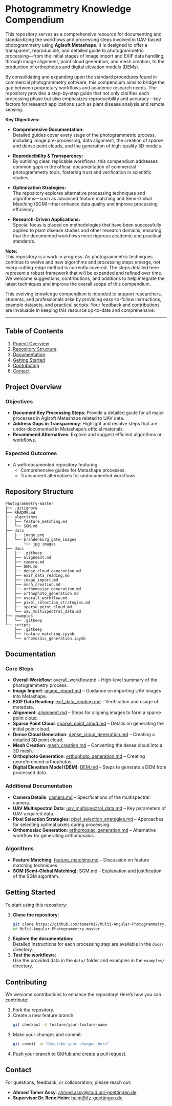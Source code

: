 # Photogrammetry Knowledge Compendium

This repository serves as a comprehensive resource for documenting and standardizing the workflows and processing steps involved in UAV-based photogrammetry using **Agisoft Metashape**. It is designed to offer a transparent, reproducible, and detailed guide to photogrammetric processing—from the initial stages of image import and EXIF data handling, through image alignment, point cloud generation, and mesh creation, to the production of orthophotos and digital elevation models (DEMs).

By consolidating and expanding upon the standard procedures found in commercial photogrammetry software, this compendium aims to bridge the gap between proprietary workflows and academic research needs. The repository provides a step-by-step guide that not only clarifies each processing phase but also emphasizes reproducibility and accuracy—key factors for research applications such as plant disease analysis and remote sensing.

**Key Objectives:**

- **Comprehensive Documentation:**  
  Detailed guides cover every stage of the photogrammetric process, including image pre-processing, data alignment, the creation of sparse and dense point clouds, and the generation of high-quality 3D models.

- **Reproducibility & Transparency:**  
  By outlining clear, replicable workflows, this compendium addresses common gaps in the official documentation of commercial photogrammetry tools, fostering trust and verification in scientific studies.

- **Optimization Strategies:**  
  The repository explores alternative processing techniques and algorithms—such as advanced feature matching and Semi-Global Matching (SGM)—that enhance data quality and improve processing efficiency.

- **Research-Driven Applications:**  
  Special focus is placed on methodologies that have been successfully applied to plant disease studies and other research domains, ensuring that the documented workflows meet rigorous academic and practical standards.

**Note:**  
This repository is a work in progress. As photogrammetric techniques continue to evolve and new algorithms and processing steps emerge, not every cutting-edge method is currently covered. The steps detailed here represent a robust framework that will be expanded and refined over time. We welcome suggestions, contributions, and additions to help integrate the latest techniques and improve the overall scope of this compendium.

This evolving knowledge compendium is intended to support researchers, students, and professionals alike by providing easy-to-follow instructions, example datasets, and practical scripts. Your feedback and contributions are invaluable in keeping this resource up-to-date and comprehensive.

---


## Table of Contents
1. [Project Overview](#project-overview)
2. [Repository Structure](#repository-structure)
3. [Documentation](#documentation)
4. [Getting Started](#getting-started)
5. [Contributing](#contributing)
6. [Contact](#contact)


## Project Overview

### Objectives
- **Document Key Processing Steps**: Provide a detailed guide for all major processes in Agisoft Metashape related to UAV data.
- **Address Gaps in Transparency**: Highlight and resolve steps that are under-documented in Metashape’s official materials.
- **Recommend Alternatives**: Explore and suggest efficient algorithms or workflows.

### Expected Outcomes
- A well-documented repository featuring:
  - Comprehensive guides for Metashape processes.
  - Transparent alternatives for undocumented workflows.


## Repository Structure

```plaintext
Photogrammetry-master
├── .gitignore
├── README.md
├── algorithms
│   ├── feature_matching.md
│   └── SGM.md
├── data
│   ├── image.png
│   └── brandenburg_gate_images
│       └── jpg images
├── docs
│   ├── .gitkeep
│   ├── alignment.md
│   ├── camera.md
│   ├── DEM.md
│   ├── dense_cloud_generation.md
│   ├── exif_data_reading.md
│   ├── image_import.md
│   ├── mesh_creation.md
│   ├── orthomosiac_generation.md
│   ├── orthophoto_generation.md
│   ├── overall_workflow.md
│   ├── pixel_selection_strategies.md
│   ├── sparse_point_cloud.md
│   └── uav_multispectral_data.md
├── examples
│   └── .gitkeep
└── scripts
    ├── .gitkeep
    ├── feature_matching.ipynb
    └── orhomosaic_generation.ipynb
```


## Documentation

### Core Steps
- **Overall Workflow**: [overall_workflow.md](docs/overall_workflow.md) – High-level summary of the photogrammetry process.
- **Image Import**: [image_import.md](docs/image_import.md) – Guidance on importing UAV images into Metashape.
- **EXIF Data Reading**: [exif_data_reading.md](docs/exif_data_reading.md) – Verification and usage of metadata.
- **Alignment**: [alignment.md](docs/alignment.md) – Steps for aligning images to form a sparse point cloud.
- **Sparse Point Cloud**: [sparse_point_cloud.md](docs/sparse_point_cloud.md) – Details on generating the initial point cloud.
- **Dense Cloud Generation**: [dense_cloud_generation.md](docs/dense_cloud_generation.md) – Creating a detailed 3D point cloud.
- **Mesh Creation**: [mesh_creation.md](docs/mesh_creation.md) – Converting the dense cloud into a 3D mesh.
- **Orthophoto Generation**: [orthophoto_generation.md](docs/orthophoto_generation.md) – Creating georeferenced orthophotos.
- **Digital Elevation Model (DEM)**: [DEM.md](docs/DEM.md) – Steps to generate a DEM from processed data.

### Additional Documentation
- **Camera Details**: [camera.md](docs/camera.md) – Specifications of the multispectral camera.
- **UAV Multispectral Data**: [uav_multispectral_data.md](docs/uav_multispectral_data.md) – Key parameters of UAV-acquired data.
- **Pixel Selection Strategies**: [pixel_selection_strategies.md](docs/pixel_selection_strategies.md) – Approaches for selecting optimal pixels during processing.
- **Orthomosiac Generation**: [orthomosiac_generation.md](docs/orthomosiac_generation.md) – Alternative workflow for generating orthomosaics.

### Algorithms
- **Feature Matching**: [feature_matching.md](algorithms/feature_matching.md) – Discussion on feature matching techniques.
- **SGM (Semi-Global Matching)**: [SGM.md](algorithms/SGM.md) – Explanation and justification of the SGM algorithm.


## Getting Started

To start using this repository:

1. **Clone the repository:**
   ```bash
   git clone https://github.com/tamer017/Multi-Angular-Photogrammetry.git
   cd Multi-Angular-Photogrammetry-master
   ```
2. **Explore the documentation:**  
   Detailed instructions for each processing step are available in the `docs/` directory.
3. **Test the workflows:**  
   Use the provided data in the `data/` folder and examples in the `examples/` directory.


## Contributing

We welcome contributions to enhance the repository! Here’s how you can contribute:

1. Fork the repository.
2. Create a new feature branch:
   ```bash
   git checkout -b feature/your-feature-name
   ```
3. Make your changes and commit:
   ```bash
   git commit -m "Describe your changes here"
   ```
4. Push your branch to GitHub and create a pull request.


## Contact

For questions, feedback, or collaboration, please reach out:
- **Ahmed Tamer Assy**: [ahmed.assy@stud.uni-goettingen.de](mailto:ahmed.assy@stud.uni-goettingen.de)
- **Supervisor Dr. Rene Heim**: [heim@ifz-goettingen.de](mailto:heim@ifz-goettingen.de)


